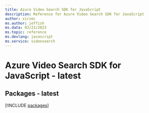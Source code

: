 ```yaml
---
title: Azure Video Search SDK for JavaScript
description: Reference for Azure Video Search SDK for JavaScript
author: xirzec
ms.author: jeffish
ms.data: 03/21/2023
ms.topic: reference
ms.devlang: javascript
ms.service: videosearch
---
```

# Azure Video Search SDK for JavaScript - latest
## Packages - latest
[!INCLUDE [packages](video-search-index.md)]